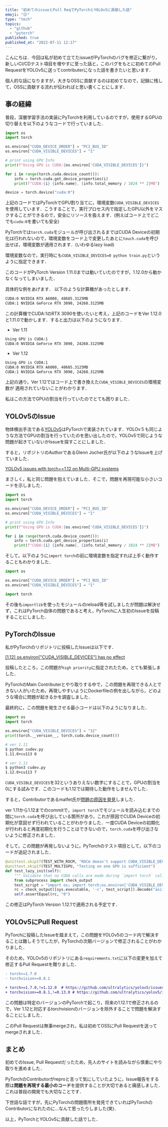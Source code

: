 ```yaml
---
title: "初めてのissueとPull ReqでPyTorchとYOLOv5に貢献した話"
emoji: "😖"
type: "tech"
topics:
  - "github"
  - "pytorch"
published: true
published_at: "2022-07-11 12:17"
---
```


こんにちは．今回は私が初めて立てたissueがPyTorchのバグを修正に繋がり，新しいCI/CDテスト項目を増やすに至った話と，このバグをもとに初めてのPull RequestをYOLOv5に送ってcontributerになった話を書きたいと思います．

個人的な話になりますが，大きなOSSに貢献するのは初めてなので，記録に残して，OSSに貢献する流れが伝わればと思い書くことにします．

## 事の経緯

普段，深層学習手法の実装にPyTorchを利用しているのですが，使用するGPUの切り替えを以下のようなコードで行っていました．

```python
import os
import torch

os.environ["CUDA_DEVICE_ORDER"] = "PCI_BUS_ID"
os.environ["CUDA_VISIBLE_DEVICES"] = "1"

# print using GPU Info
print(f"Using GPU is CUDA:{os.environ['CUDA_VISIBLE_DEVICES']}")

for i in range(torch.cuda.device_count()):
    info = torch.cuda.get_device_properties(i)
    print(f"CUDA:{i} {info.name}, {info.total_memory / 1024 ** 2}MB")

device = torch.device("cuda:0")
```

上記のコードではPyTorchでGPU割り当てに，環境変数`CUDA_VISIBLE_DEVICES`を使用しています．こうすることで，実行プロセス内で指定したGPU以外をマスクすることができるので，安全にリソースを扱えます．(例えばコード上でどこでも`cuda:0`を書いても安全)

PyTorchでは`torch.cuda`モジュールが呼び出されるまではCUDA Deviceの初期化は行われないので，環境変数をコード上で変更したあとに`touch.cuda`を呼び出せば，環境変数が適用されます．(いわゆるlazy load)

環境変数なので，実行時にも`CUDA_VISIBLE_DEVICES=0 python train.py`というように指定できます．

このコードがPyTorch Version 1.11.0までは動いていたのですが，1.12.0から動かなくなってしまいました．

具体的な例をあげます．
以下のような計算機があったとします．

```bash
CUDA:0 NVIDIA RTX A6000, 48685.3125MB
CUDA:1 NVIDIA GeForce RTX 3090, 24268.3125MB
```

この計算機でCUDA:1のRTX 3090を使いたいと考え，上記のコードをVer 1.12.0と1.11.0で動かします．すると出力は以下のようになります．

- Ver 1.11

```bash
Using GPU is CUDA:1
CUDA:0 NVIDIA GeForce RTX 3090, 24268.3125MB
```

- Ver 1.12

```bash
Using GPU is CUDA:1
CUDA:0 NVIDIA RTX A6000, 48685.3125MB
CUDA:1 NVIDIA GeForce RTX 3090, 24268.3125MB
```

上記の通り，Ver 1.12ではコード上で書き換えた`CUDA_VISIBLE_DEVICES`の環境変数が
適用されていないことがわかります．

私はこの方法でGPUの割当を行っていたのでとても困りました．

## YOLOv5のIssue

物体検出手法である[YOLOv5](https://github.com/ultralytics/yolov5)はPyTorchで実装されています．YOLOv５も同じような方法でGPUの割当を行っていたのを思い出したので，YOLOv5で同じような問題が起きていないかIssueを探すことにしました．

すると，リポジトリのAuthorであるGlenn Jocher氏が以下のようなIssueを上げていました．

[YOLOv5 issues with torch==1.12 on Multi-GPU systems](https://github.com/ultralytics/yolov5/issues/8395)

まさしく，私と同じ問題を抱えていました．そこで，問題を再現可能な小さいコードを示しました．

```python
import os
import torch

os.environ["CUDA_DEVICE_ORDER"] = "PCI_BUS_ID"
os.environ["CUDA_VISIBLE_DEVICES"] = "1"

# print using GPU Info
print(f"Using GPU is CUDA:{os.environ['CUDA_VISIBLE_DEVICES']}")

for i in range(torch.cuda.device_count()):
    info = torch.cuda.get_device_properties(i)
    print(f"CUDA:{i} {info.name}, {info.total_memory / 1024 ** 2}MB")
```

そして，以下のように`import torch`の前に環境変数を指定すれば上手く動作することもわかりました．

```python
import os

os.environ["CUDA_DEVICE_ORDER"] = "PCI_BUS_ID"
os.environ["CUDA_VISIBLE_DEVICES"] = "1"

import torch
```

その後も`importlib`を使ったモジュールのreload等を試しましたが問題は解決せず，これはPyTorch自体の問題であると考え，PyTorchに人生初のIssueを投稿することにしました．

## PyTorchのIssue

私がPyTorchのリポジトリに投稿したIssueは以下です．

[[1.12] os.environ["CUDA_VISIBLE_DEVICES"] has no effect](https://github.com/pytorch/pytorch/issues/80876)

投稿したところ，この問題が`high priority`に指定されたため，とても緊張しました．

PyTorchのMain Contributerとやり取りする中で，この問題を再現できる人とできない人がいたため，再現しやすいようにDockerfileの例を出しながら，どのような場合に問題が起きるかを調査しました．

最終的に，この問題を発生させる最小コードは以下のようになりました．

```python
import os
import torch

os.environ["CUDA_VISIBLE_DEVICES"] = "32"
print(torch.__version__, torch.cuda.device_count())
```

```bash
# ver 1.11
$ python cudev.py
1.11.0+cu113 0

# ver 1.12
$ python3 cudev.py
1.12.0+cu113 7
```

`CUDA_VISIBLE_DEVICES`を32というありえない数字にすることで，GPUの割当を0にする試みです．このコードも1.12では期待した動作をしませんでした．

すると，Contributorであるmalfet氏が[問題の原因を発見](https://github.com/pytorch/pytorch/issues/80876#issuecomment-1175359856)しました．

ver 1.11から1.12までのcommitで，`import torch`でモジュールを読み込むまでの間に`torch.cuda`を呼び出している箇所があり，これが原因でCUDA Deviceの初期化が意図せず行われていることがわかりました．一度CUDA Deviceの初期化が行われると再度初期化を行うことはできないので，`torch.cuda`を呼び出さないように修正されました．

そして，この問題が再発しないように，PyTorchのテスト項目として，以下のコードが追記されました．

```python
@unittest.skipIf(TEST_WITH_ROCM, "ROCm doesn't support CUDA_VISIBLE_DEVICES")
@unittest.skipIf(TEST_MULTIGPU, "Testing on one GPU is sufficient")
def test_lazy_init(self):
    """ Validate that no CUDA calls are made during `import torch` call"""
    from subprocess import check_output
    test_script = "import os; import torch;os.environ['CUDA_VISIBLE_DEVICES']='32';print(torch.cuda.device_count())"
    rc = check_output([sys.executable, '-c', test_script]).decode("ascii").strip()
    self.assertEqual(rc, "0")
```

この修正はPyTorch Version 1.12.1で適用される予定です．

## YOLOv5にPull Request

PyTorchに投稿したIssueを踏まえて，この問題をYOLOv5のコード内で解決することは難しそうでしたが，PyTorchの次期バージョンで修正されることがわかりました．

そのため，YOLOv5のリポジトリにある`requirements.txt`に以下の変更を加えて修正するPull Requestを贈りました．

```diff
- torch>=1.7.0
- torchvision>=0.8.1

+ torch>=1.7.0,!=1.12.0  # https://github.com/ultralytics/yolov5/issues/8395
+ torchvision>=0.8.1,!=0.13.0 # https://github.com/ultralytics/yolov5/issues/8395
```

この問題は特定のバージョンのPyTorchで起こり，将来の1.12.1で修正されるので，Ver 1.12と対応するtorchvisionのバージョンを除外することで問題を解決することにしました．

このPull Requestは無事mergeされ，私は初めてOSSにPull Requestを送ってmergeされました．

## まとめ

初めてのIssue, Pull Requestだったため，先人のサイトを読みながら慎重にやり取りを進めました．

PyTorchのContributorがreproと言って気にしていたように，Issue報告をする際は**問題を再現する最小のコード**を提供することが大切であると痛感しました．これは普段の開発でも大切なことです．

下世話な話ですが，先にPyTorchの問題箇所を発見できていればPyTorchのContributorになれたのに...なんて思ったりしました(笑)．

以上，PyTorchとYOLOv5に貢献した話でした．
